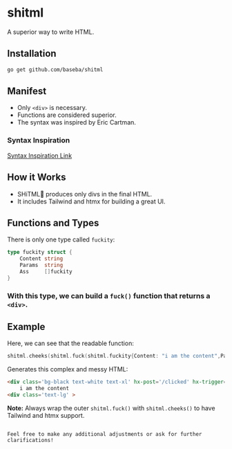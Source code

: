 
# shitml
A superior way to write HTML.

## Installation
```bash
go get github.com/baseba/shitml
```

## Manifest

- Only `<div>` is necessary.
- Functions are considered superior.
- The syntax was inspired by Eric Cartman.

### Syntax Inspiration
[Syntax Inspiration Link](https://github.com/baseba/shitml/assets/48297670/6c933438-7cdb-4f0d-a749-0316666e9629)

## How it Works
- SHiTML💩 produces only divs in the final HTML.
- It includes Tailwind and htmx for building a great UI.

## Functions and Types
There is only one type called `fuckity`:
```go
type fuckity struct {
	Content string
	Params  string
	Ass     []fuckity
}
```

### With this type, we can build a `fuck()` function that returns a `<div>`.

## Example
Here, we can see that the readable function:
```go
shitml.cheeks(shitml.fuck(shitml.fuckity{Content: "i am the content",Params:  "class='bg-black text-white text-xl' hx-post='/clicked' hx-trigger='click'",    Ass:     nil,}))
```
Generates this complex and messy HTML:
```html
<div class='bg-black text-white text-xl' hx-post='/clicked' hx-trigger='click' >
    i am the content
<div class='text-lg' >
```

**Note:** Always wrap the outer `shitml.fuck()` with `shitml.cheeks()` to have Tailwind and htmx support.
```

Feel free to make any additional adjustments or ask for further clarifications!
